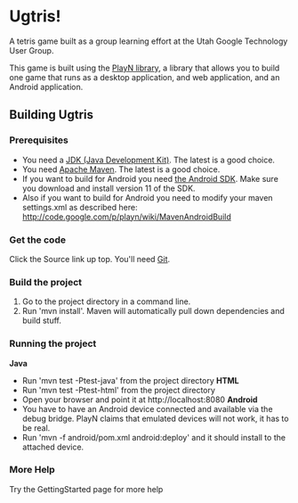 # Ugtris! #
A tetris game built as a group learning effort at the Utah Google Technology User Group.

This game is built using the [PlayN library](http://code.google.com/p/playn/), a library that allows you to build one game that runs as a desktop application, and web application, and an Android application.

## Building Ugtris ##
### Prerequisites ###
  * You need a [JDK (Java Development Kit)](http://www.oracle.com/technetwork/java/javase/downloads/index.html).  The latest is a good choice.
  * You need [Apache Maven](http://maven.apache.org/).  The latest is a good choice.
  * If you want to build for Android you need [the Android SDK](http://developer.android.com/sdk/installing.html).  Make sure you download and install version 11 of the SDK.
  * Also if you want to build for Android you need to modify your maven settings.xml as described here: http://code.google.com/p/playn/wiki/MavenAndroidBuild

### Get the code ###
Click the Source link up top.  You'll need [Git](http://git-scm.com/).

### Build the project ###
  1. Go to the project directory in a command line.
  1. Run 'mvn install'.  Maven will automatically pull down dependencies and build stuff.

### Running the project ###
**Java**
  * Run 'mvn test -Ptest-java' from the project directory
**HTML**
  * Run 'mvn test -Ptest-html' from the project directory
  * Open your browser and point it at http://localhost:8080
**Android**
  * You have to have an Android device connected and available via the debug bridge.  PlayN claims that emulated devices will not work, it has to be real.
  * Run 'mvn -f android/pom.xml android:deploy' and it should install to the attached device.

### More Help ###
Try the GettingStarted page for more help
